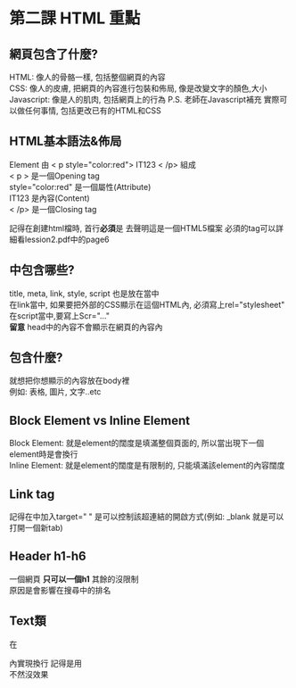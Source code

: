 # 第二課 HTML 重點

## 網頁包含了什麼?
  HTML: 像人的骨骼一樣, 包括整個網頁的內容  
  CSS: 像人的皮膚, 把網頁的內容進行包裝和佈局, 像是改變文字的顏色,大小  
  Javascript: 像是人的肌肉, 包括網頁上的行為 P.S. 老師在Javascript補充 實際可以做任何事情, 包括更改已有的HTML和CSS

## HTML基本語法&佈局
Element 由 < p style="color:red"> IT123 < /p> 組成  
  < p > 是一個Opening tag  
  style="color:red" 是一個屬性(Attribute)  
  IT123 是內容(Content)  
  < /p> 是一個Closing tag  
    
   記得在創建html檔時, 首行**必須**是<!DOCTYPE html> 去聲明這是一個HTML5檔案
   必須的tag可以詳細看lession2.pdf中的page6
   
## <head>中包含哪些?
  title, meta, link, style, script 也是放在<head>當中  
  在link當中, 如果要把外部的CSS顯示在這個HTML內, 必須寫上rel="stylesheet"  
  在script當中,要寫上Scr="..."  
  **留意** head中的內容不會顯示在網頁的內容內
  
## <body> 包含什麼?
  就想把你想顯示的內容放在body裡  
  例如: 表格, 圖片, 文字..etc
  
## Block Element vs Inline Element
  Block Element: 就是element的闊度是填滿整個頁面的, 所以當出現下一個element時是會換行  
  Inline Element: 就是element的闊度是有限制的, 只能填滿該element的內容闊度
  
## Link tag
  記得在<a>中加入target=" " 是可以控制該超連結的開啟方式(例如: _blank 就是可以打開一個新tab)
  
## Header h1-h6
  一個網頁 **只可以一個h1** 其餘的沒限制  
 原因是會影響在搜尋中的排名
  
## Text類
  在<p>內實現換行 記得是用<br> 不然沒效果
